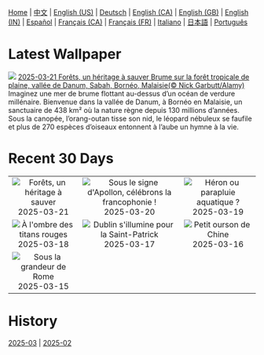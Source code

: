 [Home](../README.md) | [中文](zh-CN.md) | [English (US)](en-US.md) | [Deutsch](de-DE.md) | [English (CA)](en-CA.md) | [English (GB)](en-GB.md) | [English (IN)](en-IN.md) | [Español](es-ES.md) | [Français (CA)](fr-CA.md) | [Français (FR)](fr-FR.md) | [Italiano](it-IT.md) | [日本語](ja-JP.md) | [Português](pt-BR.md)

# Latest Wallpaper
![](https://www.bing.com/th?id=OHR.DanumValley_FR-FR1144734329_UHD.jpg)
[2025-03-21 Forêts, un héritage à sauver Brume sur la forêt tropicale de plaine, vallée de Danum, Sabah, Bornéo, Malaisie(© Nick Garbutt/Alamy)](https://www.bing.com/th?id=OHR.DanumValley_FR-FR1144734329_UHD.jpg)
Imaginez une mer de brume flottant au-dessus d’un océan de verdure millénaire. Bienvenue dans la vallée de Danum, à Bornéo en Malaisie, un sanctuaire de 438 km² où la nature règne depuis 130 millions d’années. Sous la canopée, l’orang-outan tisse son nid, le léopard nébuleux se faufile et plus de 270 espèces d’oiseaux entonnent à l’aube un hymne à la vie.

# Recent 30 Days
|  |  |  |
|:---:|:---:|:---:|
| ![](https://www.bing.com/th?id=OHR.DanumValley_FR-FR1144734329_400x240.jpg "Forêts, un héritage à sauver") 2025-03-21 | ![](https://www.bing.com/th?id=OHR.FrancophonieDay_FR-FR0580579974_400x240.jpg "Sous le signe d'Apollon, célébrons la francophonie !") 2025-03-20 | ![](https://www.bing.com/th?id=OHR.BlackHeron_FR-FR0339627364_400x240.jpg "Héron ou parapluie aquatique ?") 2025-03-19 |
| ![](https://www.bing.com/th?id=OHR.SedonaSpring_FR-FR0140900404_400x240.jpg "À l'ombre des titans rouges") 2025-03-18 | ![](https://www.bing.com/th?id=OHR.BeckettBridge_FR-FR9410208549_400x240.jpg "Dublin s'illumine pour la Saint-Patrick") 2025-03-17 | ![](https://www.bing.com/th?id=OHR.PandaSnow_FR-FR9580239780_400x240.jpg "Petit ourson de Chine") 2025-03-16 |
| ![](https://www.bing.com/th?id=OHR.ForumRomanum_FR-FR8371845644_400x240.jpg "Sous la grandeur de Rome") 2025-03-15 |  |  |

# History
[2025-03](../archives/wallpaper/fr-FR/w_2025_03.md) | [2025-02](../archives/wallpaper/fr-FR/w_2025_02.md)
